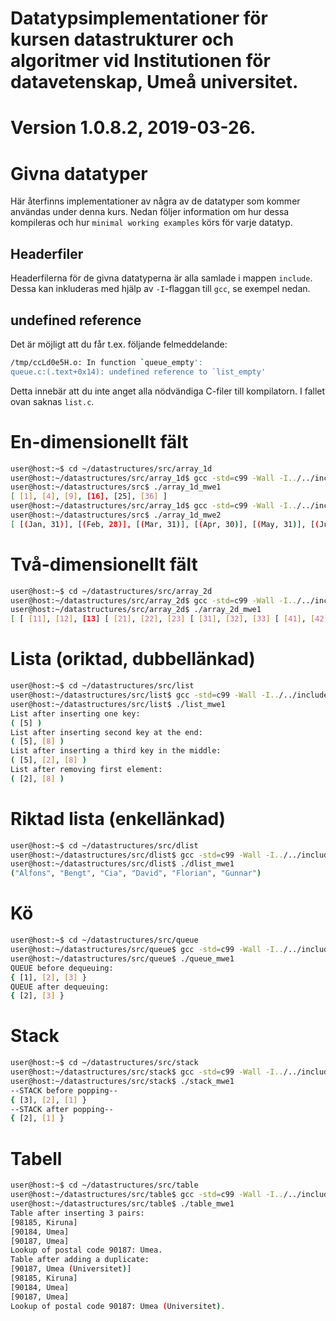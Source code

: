 # Datatypsimplementationer för kursen datastrukturer och algoritmer vid Institutionen för datavetenskap, Umeå universitet.

# Version 1.0.8.2, 2019-03-26.

# Givna datatyper

Här återfinns implementationer av några av de datatyper som kommer användas
under denna kurs. Nedan följer information om hur dessa kompileras och hur
`minimal working examples` körs för varje datatyp.

## Headerfiler

Headerfilerna för de givna datatyperna är alla samlade i mappen `include`. Dessa
kan inkluderas med hjälp av `-I`-flaggan till `gcc`, se exempel nedan.

## undefined reference

Det är möjligt att du får t.ex. följande felmeddelande:

```bash
/tmp/ccLd0e5H.o: In function `queue_empty':
queue.c:(.text+0x14): undefined reference to `list_empty'
```

Detta innebär att du inte anget alla nödvändiga C-filer till kompilatorn. I
fallet ovan saknas `list.c`.

# En-dimensionellt fält

```bash
user@host:~$ cd ~/datastructures/src/array_1d
user@host:~/datastructures/src/array_1d$ gcc -std=c99 -Wall -I../../include/ array_1d.c array_1d_mwe1.c -o array_1d_mwe1
user@host:~/datastructures/src$ ./array_1d_mwe1
[ [1], [4], [9], [16], [25], [36] ]
user@host:~/datastructures/src/array_1d$ gcc -std=c99 -Wall -I../../include/ array_1d.c array_1d_mwe2.c -o array_1d_mwe2
user@host:~/datastructures/src$ ./array_1d_mwe2
[ [(Jan, 31)], [(Feb, 28)], [(Mar, 31)], [(Apr, 30)], [(May, 31)], [(Jun, 30)], [(Jul, 31)], [(Aug, 31)], [(Sep, 30)], [(Oct, 31)], [(Nov, 30)], [(Dec, 31)] ]
```
# Två-dimensionellt fält

```bash
user@host:~$ cd ~/datastructures/src/array_2d
user@host:~/datastructures/src/array_2d$ gcc -std=c99 -Wall -I../../include/ array_2d.c array_2d_mwe1.c -o array_2d_mwe1
user@host:~/datastructures/src/array_2d$ ./array_2d_mwe1
[ [ [11], [12], [13] [ [21], [22], [23] [ [31], [32], [33] [ [41], [42], [43] ]
```
# Lista (oriktad, dubbellänkad)

```bash
user@host:~$ cd ~/datastructures/src/list
user@host:~/datastructures/src/list$ gcc -std=c99 -Wall -I../../include/ list.c list_mwe1.c -o list_mwe1
user@host:~/datastructures/src/list$ ./list_mwe1
List after inserting one key:
( [5] )
List after inserting second key at the end:
( [5], [8] )
List after inserting a third key in the middle:
( [5], [2], [8] )
List after removing first element:
( [2], [8] )
```

# Riktad lista (enkellänkad)

```bash
user@host:~$ cd ~/datastructures/src/dlist
user@host:~/datastructures/src/dlist$ gcc -std=c99 -Wall -I../../include/ dlist.c dlist_mwe1.c -o dlist_mwe1
user@host:~/datastructures/src/dlist$ ./dlist_mwe1
("Alfons", "Bengt", "Cia", "David", "Florian", "Gunnar")
```

# Kö

```bash
user@host:~$ cd ~/datastructures/src/queue
user@host:~/datastructures/src/queue$ gcc -std=c99 -Wall -I../../include/ queue.c queue_mwe1.c ../list/list.c -o queue_mwe1
user@host:~/datastructures/src/queue$ ./queue_mwe1
QUEUE before dequeuing:
{ [1], [2], [3] }
QUEUE after dequeuing:
{ [2], [3] }
```


# Stack

```bash
user@host:~$ cd ~/datastructures/src/stack
user@host:~/datastructures/src/stack$ gcc -std=c99 -Wall -I../../include/ stack.c stack_mwe1.c -o stack_mwe1
user@host:~/datastructures/src/stack$ ./stack_mwe1
--STACK before popping--
{ [3], [2], [1] }
--STACK after popping--
{ [2], [1] }
```

# Tabell

```bash
user@host:~$ cd ~/datastructures/src/table
user@host:~/datastructures/src/table$ gcc -std=c99 -Wall -I../../include/ table.c table_mwe1.c ../dlist/dlist.c -o table_mwe1
user@host:~/datastructures/src/table$ ./table_mwe1
Table after inserting 3 pairs:
[98185, Kiruna]
[90184, Umea]
[90187, Umea]
Lookup of postal code 90187: Umea.
Table after adding a duplicate:
[90187, Umea (Universitet)]
[98185, Kiruna]
[90184, Umea]
[90187, Umea]
Lookup of postal code 90187: Umea (Universitet).
```
